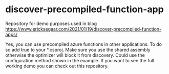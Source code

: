 # discover-precompiled-function-app
Repository for demo purposes used in blog https://www.ericksegaar.com/2021/01/19/discover-precompiled-function-apps/

Yes, you can use precompiled azure functions in other applications. To do so add <FunctionsInDependencies>true</FunctionsInDependencies> to your *.csproj. Make sure you use the shared assembly otherwise the optimizer will block it from discovery.  Could use the configuration method shown in the example. If you want to see the full working demo you can check out this repository.

